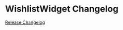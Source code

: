 # WishlistWidget Changelog

[Release Changelog](https://github.com/spryker-shop/WishlistWidget/releases)
